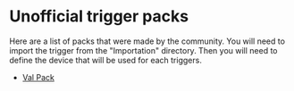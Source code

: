 # Unofficial trigger packs

Here are a list of packs that were made by the community. You will need to import the trigger from the "Importation" directory.
Then you will need to define the device that will be used for each triggers.

- [Val Pack](./20230409_Val_Pack.zip)
